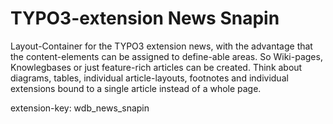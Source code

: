 TYPO3-extension News Snapin
===========================

Layout-Container for the TYPO3 extension news, with the advantage that the content-elements can be
assigned to define-able areas. So Wiki-pages, Knowlegbases or just feature-rich articles can be 
created. Think about diagrams, tables, individual article-layouts, footnotes and individual 
extensions bound to a single article instead of a whole page.

extension-key: wdb_news_snapin
